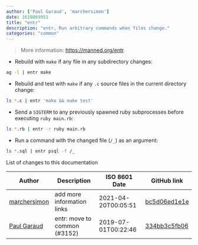 ```yaml
---
author: ['Paul Garaud', 'marchersimon']
date: 1618869951
title: "entr"
description: "entr, Run arbitrary commands when files change."
categories: "common"
---
```

> More information: <https://manned.org/entr>.

- Rebuild with `make` if any file in any subdirectory changes:

```bash
ag -l | entr make
```

- Rebuild and test with `make` if any `.c` source files in the current directory change:

```bash
ls *.c | entr 'make && make test'
```

- Send a `SIGTERM` to any previously spawned ruby subprocesses before executing `ruby main.rb`:

```bash
ls *.rb | entr -r ruby main.rb
```

- Run a command with the changed file (`/_`) as an argument:

```bash
ls *.sql | entr psql -f /_
```
List of changes to this documentation


Author | Description | ISO 8601 Date | GitHub link
------|-----|-----|-----
[marchersimon](mailto:marchersimon@zohomail.eu) | add more information links | 2021-04-20T00:05:51 | [bc5d06ed1e1e](https://github.com/tldr-pages/tldr/commit/bc5d06ed1e1e112cfb368a38ae5918ef124cdc22)
[Paul Garaud](mailto:circld@users.noreply.github.com) | entr: move to common (#3152) | 2019-07-01T00:22:46 | [334bb3c5fb06](https://github.com/tldr-pages/tldr/commit/334bb3c5fb06c80aa31185bfbba6f16cf39b2368)


